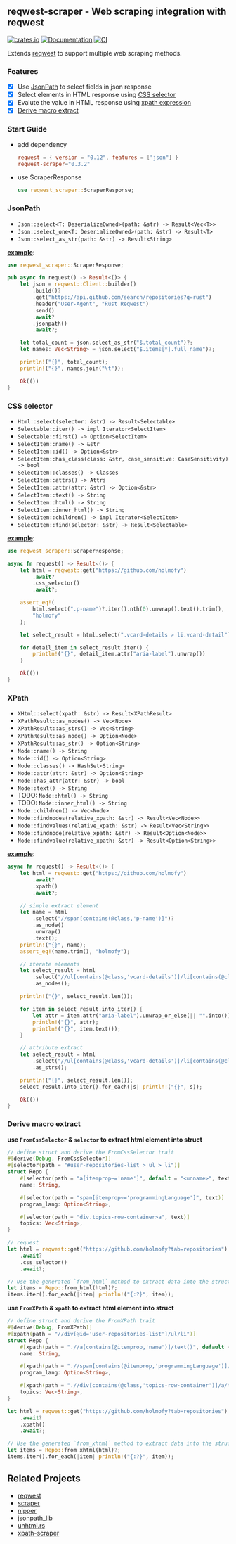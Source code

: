 ## reqwest-scraper - Web scraping integration with reqwest

[![crates.io](https://img.shields.io/crates/v/reqwest-scraper.svg)](https://crates.io/crates/reqwest-scraper)
[![Documentation](https://docs.rs/reqwest-scraper/badge.svg)](https://docs.rs/reqwest-scraper)
[![CI](https://github.com/holmofy/reqwest-scraper/workflows/Publish/badge.svg)](https://github.com/holmofy/reqwest-scraper/actions?query=workflow%3APublish)

Extends [reqwest](https://github.com/seanmonstar/reqwest) to support multiple web scraping methods.

### Features

* [x] Use [JsonPath](#jsonpath) to select fields in json response
* [x] Select elements in HTML response using [CSS selector](#css-selector)
* [x] Evalute the value in HTML response using [xpath expression](#xpath)
* [x] [Derive macro extract](#macros)

### Start Guide

* add dependency
    ```toml
    reqwest = { version = "0.12", features = ["json"] }
    reqwest-scraper="0.3.2"
    ```
* use ScraperResponse
    ```rust
    use reqwest_scraper::ScraperResponse;
    ```


<h3 id="jsonpath">JsonPath</h3>

* `Json::select<T: DeserializeOwned>(path: &str) -> Result<Vec<T>>`
* `Json::select_one<T: DeserializeOwned>(path: &str) -> Result<T>`
* `Json::select_as_str(path: &str) -> Result<String>`

[**example**](./examples/json.rs):

```rust
use reqwest_scraper::ScraperResponse;

pub async fn request() -> Result<()> {
    let json = reqwest::Client::builder()
        .build()?
        .get("https://api.github.com/search/repositories?q=rust")
        .header("User-Agent", "Rust Reqwest")
        .send()
        .await?
        .jsonpath()
        .await?;

    let total_count = json.select_as_str("$.total_count")?;
    let names: Vec<String> = json.select("$.items[*].full_name")?;

    println!("{}", total_count);
    println!("{}", names.join("\t"));

    Ok(())
}
```

<h3 id="css-selector">CSS selector</h3>

* `Html::select(selector: &str) -> Result<Selectable>`
* `Selectable::iter() -> impl Iterator<SelectItem>`
* `Selectable::first() -> Option<SelectItem>`
* `SelectItem::name() -> &str`
* `SelectItem::id() -> Option<&str>`
* `SelectItem::has_class(class: &str, case_sensitive: CaseSensitivity) -> bool`
* `SelectItem::classes() -> Classes`
* `SelectItem::attrs() -> Attrs`
* `SelectItem::attr(attr: &str) -> Option<&str>`
* `SelectItem::text() -> String`
* `SelectItem::html() -> String`
* `SelectItem::inner_html() -> String`
* `SelectItem::children() -> impl Iterator<SelectItem>`
* `SelectItem::find(selector: &str) -> Result<Selectable>`

[**example**](./examples/html.rs):

```rust
use reqwest_scraper::ScraperResponse;

async fn request() -> Result<()> {
    let html = reqwest::get("https://github.com/holmofy")
        .await?
        .css_selector()
        .await?;

    assert_eq!(
        html.select(".p-name")?.iter().nth(0).unwrap().text().trim(),
        "holmofy"
    );

    let select_result = html.select(".vcard-details > li.vcard-detail")?;

    for detail_item in select_result.iter() {
        println!("{}", detail_item.attr("aria-label").unwrap())
    }

    Ok(())
}
```

<h3 id="xpath">XPath</h3>

* `XHtml::select(xpath: &str) -> Result<XPathResult>`
* `XPathResult::as_nodes() -> Vec<Node>`
* `XPathResult::as_strs() -> Vec<String>`
* `XPathResult::as_node() -> Option<Node>`
* `XPathResult::as_str() -> Option<String>`
* `Node::name() -> String`
* `Node::id() -> Option<String>`
* `Node::classes() -> HashSet<String>`
* `Node::attr(attr: &str) -> Option<String>`
* `Node::has_attr(attr: &str) -> bool`
* `Node::text() -> String`
* TODO: `Node::html() -> String`
* TODO: `Node::inner_html() -> String`
* `Node::children() -> Vec<Node>`
* `Node::findnodes(relative_xpath: &str) -> Result<Vec<Node>>`
* `Node::findvalues(relative_xpath: &str) -> Result<Vec<String>>`
* `Node::findnode(relative_xpath: &str) -> Result<Option<Node>>`
* `Node::findvalue(relative_xpath: &str) -> Result<Option<String>>`

[**example**](./examples/xpath.rs):

```rust
async fn request() -> Result<()> {
    let html = reqwest::get("https://github.com/holmofy")
        .await?
        .xpath()
        .await?;

    // simple extract element
    let name = html
        .select("//span[contains(@class,'p-name')]")?
        .as_node()
        .unwrap()
        .text();
    println!("{}", name);
    assert_eq!(name.trim(), "holmofy");

    // iterate elements
    let select_result = html
        .select("//ul[contains(@class,'vcard-details')]/li[contains(@class,'vcard-detail')]")?
        .as_nodes();

    println!("{}", select_result.len());

    for item in select_result.into_iter() {
        let attr = item.attr("aria-label").unwrap_or_else(|| "".into());
        println!("{}", attr);
        println!("{}", item.text());
    }

    // attribute extract
    let select_result = html
        .select("//ul[contains(@class,'vcard-details')]/li[contains(@class,'vcard-detail')]/@aria-label")?
        .as_strs();

    println!("{}", select_result.len());
    select_result.into_iter().for_each(|s| println!("{}", s));

    Ok(())
}
```

<h3 id="macros">Derive macro extract</h3>

**use `FromCssSelector` & `selector` to extract html element into struct**
```rust
// define struct and derive the FromCssSelector trait
#[derive(Debug, FromCssSelector)]
#[selector(path = "#user-repositories-list > ul > li")]
struct Repo {
    #[selector(path = "a[itemprop~='name']", default = "<unname>", text)]
    name: String,

    #[selector(path = "span[itemprop~='programmingLanguage']", text)]
    program_lang: Option<String>,

    #[selector(path = "div.topics-row-container>a", text)]
    topics: Vec<String>,
}

// request
let html = reqwest::get("https://github.com/holmofy?tab=repositories")
    .await?
    .css_selector()
    .await?;

// Use the generated `from_html` method to extract data into the struct
let items = Repo::from_html(html)?;
items.iter().for_each(|item| println!("{:?}", item));
```

**use `FromXPath` & `xpath` to extract html element into struct**
```rust
// define struct and derive the FromXPath trait
#[derive(Debug, FromXPath)]
#[xpath(path = "//div[@id='user-repositories-list']/ul/li")]
struct Repo {
    #[xpath(path = ".//a[contains(@itemprop,'name')]/text()", default = "<unname>")]
    name: String,

    #[xpath(path = ".//span[contains(@itemprop,'programmingLanguage')]/text()")]
    program_lang: Option<String>,

    #[xpath(path = ".//div[contains(@class,'topics-row-container')]/a/text()")]
    topics: Vec<String>,
}

let html = reqwest::get("https://github.com/holmofy?tab=repositories")
    .await?
    .xpath()
    .await?;

// Use the generated `from_xhtml` method to extract data into the struct
let items = Repo::from_xhtml(html)?;
items.iter().for_each(|item| println!("{:?}", item));
```


## Related Projects

* [reqwest](https://github.com/seanmonstar/reqwest)
* [scraper](https://github.com/causal-agent/scraper)
* [nipper](https://github.com/importcjj/nipper)
* [jsonpath_lib](https://github.com/freestrings/jsonpath)
* [unhtml.rs](https://github.com/Hexilee/unhtml.rs)
* [xpath-scraper](https://github.com/Its-its/xpath-scraper)